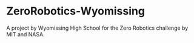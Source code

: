 # ZeroRobotics-Wyomissing

A project by Wyomissing High School for the Zero Robotics challenge by MIT and NASA.
